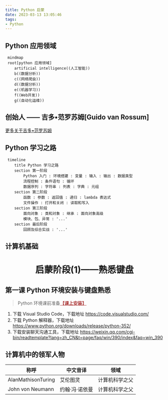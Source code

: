 ```yaml
---
title: Python 启蒙
date: 2023-03-13 13:05:46
tags:
- Python
---
```


## Python 应用领域
```mermaid
 mindmap
 root[python 应用领域]
    artificial intelligence((人工智能))
    b((数据分析))
    c((网络爬虫))
    d((数据分析))
    e((机器学习))
    f((Web开发))
    g((自动化运维))
```

## 创始人 —— 吉多•范罗苏姆[Guido van Rossum]
[更多关于吉多•范罗苏姆](https://mp.weixin.qq.com/s?__biz=MzkyOTQ0NTU5NA==&mid=2247483710&idx=1&sn=21553e069686d22b43ceea92ea563a4e&chksm=c208228bf57fab9d67ae3cec69c5d11d70d0cd3a27afe68b08179a37e452fe54f27982bd58f4&token=167694193&lang=zh_CN#rd)

## Python 学习之路
```mermaid
 timeline
    title Python 学习之路
    section 第一阶段
        Python 入门 : 环境搭建 : 变量 : 输入 : 输出 : 数据类型
        流程控制 : 条件语句 : 循环
        数据序列 : 字符串 : 列表 : 字典 : 元组
    section 第二阶段
        函数 : 参数 : 返回值 : 递归 : lambda 表达式
        文件操作 : 打开和关闭 : 读取和写入
    section 第三阶段
        面向对象 : 类和对象 : 继承 : 面向对象高级
        模块、包、异常 : '...'
    section 最后阶段
        回顾及综合实战 : '...'
```

## 计算机基础

# <center>启蒙阶段(1)——熟悉键盘</center>

## 第一课 Python 环境安装与键盘熟悉
> Python 环境课前准备<font color="#a33"><b><u>【课上安装】</u></b></font>
1.  下载 Visual Studio Code，下载地址 https://code.visualstudio.com/
2.  下载 Python 解释器，下载地址 https://www.python.org/downloads/release/python-352/
3.  下载安装聊天沟通工具，下载地址 https://weixin.qq.com/cgi-bin/readtemplate?lang=zh_CN&t=page/faq/win/390/index&faq=win_390

## 计算机中的领军人物
|称呼|中文音译|领域|
|--|--|--|
|AlanMathisonTuring|艾伦图灵|计算机科学之父|
|John von Neumann|约翰·冯·诺依曼|计算机科学之父|